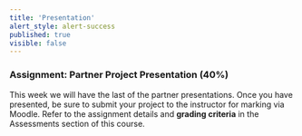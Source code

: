 ```yaml
---
title: 'Presentation'
alert_style: alert-success
published: true
visible: false
---
```

### Assignment: Partner Project Presentation (40%)
This week we will have the last of the partner presentations. Once you have
presented, be sure to submit your project to the instructor for marking via
Moodle. Refer to the assignment details and **grading criteria** in the Assessments section of this course.  

